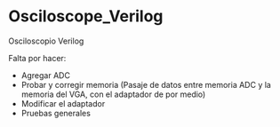 # Osciloscope_Verilog
Osciloscopio Verilog  

Falta por hacer:  

* Agregar ADC
* Probar y corregir memoria (Pasaje de datos entre memoria ADC y la memoria del VGA, con el adaptador de por medio)
* Modificar el adaptador
* Pruebas generales
